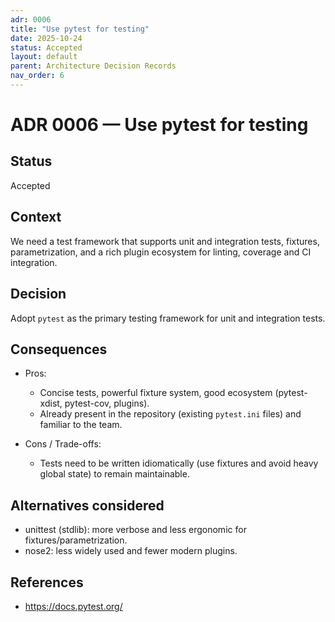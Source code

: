 ```yaml
---
adr: 0006
title: "Use pytest for testing"
date: 2025-10-24
status: Accepted
layout: default
parent: Architecture Decision Records
nav_order: 6
---
```


# ADR 0006 — Use pytest for testing

## Status

Accepted

## Context

We need a test framework that supports unit and integration tests, fixtures, parametrization, and a rich plugin ecosystem for linting, coverage and CI integration.

## Decision

Adopt `pytest` as the primary testing framework for unit and integration tests.

## Consequences

- Pros:
  - Concise tests, powerful fixture system, good ecosystem (pytest-xdist, pytest-cov, plugins).
  - Already present in the repository (existing `pytest.ini` files) and familiar to the team.

- Cons / Trade-offs:
  - Tests need to be written idiomatically (use fixtures and avoid heavy global state) to remain maintainable.

## Alternatives considered

- unittest (stdlib): more verbose and less ergonomic for fixtures/parametrization.
- nose2: less widely used and fewer modern plugins.

## References

- https://docs.pytest.org/
